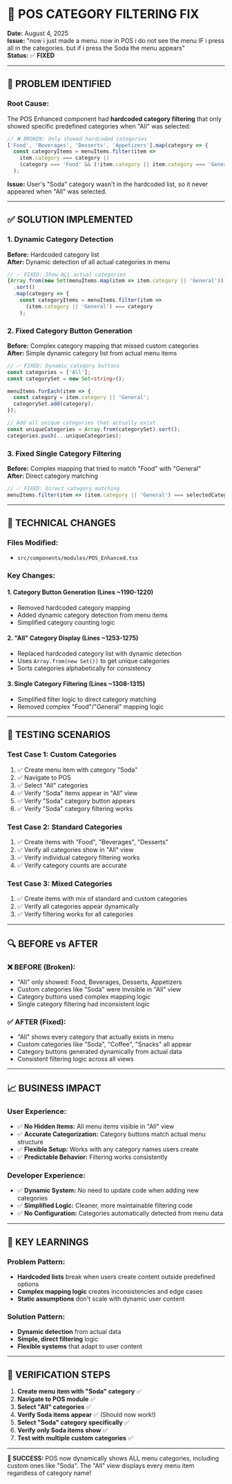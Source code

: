 # 🔧 POS CATEGORY FILTERING FIX

**Date:** August 4, 2025  
**Issue:** "now i just made a menu. now in POS i do not see the menu IF i press all in the categories. but if i press the Soda the menu appears"  
**Status:** ✅ **FIXED**

---

## 🐛 PROBLEM IDENTIFIED

### **Root Cause:**
The POS Enhanced component had **hardcoded category filtering** that only showed specific predefined categories when "All" was selected:

```typescript
// ❌ BROKEN: Only showed hardcoded categories
['Food', 'Beverages', 'Desserts', 'Appetizers'].map(category => {
  const categoryItems = menuItems.filter(item => 
    item.category === category || 
    (category === 'Food' && (!item.category || item.category === 'General'))
  );
```

**Issue:** User's "Soda" category wasn't in the hardcoded list, so it never appeared when "All" was selected.

---

## ✅ SOLUTION IMPLEMENTED

### **1. Dynamic Category Detection**
**Before:** Hardcoded category list  
**After:** Dynamic detection of all actual categories in menu

```typescript
// ✅ FIXED: Show ALL actual categories
{Array.from(new Set(menuItems.map(item => item.category || 'General')))
  .sort()
  .map(category => {
    const categoryItems = menuItems.filter(item => 
      (item.category || 'General') === category
    );
```

### **2. Fixed Category Button Generation**
**Before:** Complex category mapping that missed custom categories  
**After:** Simple dynamic category list from actual menu items

```typescript
// ✅ FIXED: Dynamic category buttons
const categories = ['All'];
const categorySet = new Set<string>();

menuItems.forEach(item => {
  const category = item.category || 'General';
  categorySet.add(category);
});

// Add all unique categories that actually exist
const uniqueCategories = Array.from(categorySet).sort();
categories.push(...uniqueCategories);
```

### **3. Fixed Single Category Filtering**
**Before:** Complex mapping that tried to match "Food" with "General"  
**After:** Direct category matching

```typescript
// ✅ FIXED: Direct category matching
menuItems.filter(item => (item.category || 'General') === selectedCategory)
```

---

## 🎯 TECHNICAL CHANGES

### **Files Modified:**
- `src/components/modules/POS_Enhanced.tsx`

### **Key Changes:**

#### **1. Category Button Generation (Lines ~1190-1220)**
- Removed hardcoded category mapping
- Added dynamic category detection from menu items
- Simplified category counting logic

#### **2. "All" Category Display (Lines ~1253-1275)**
- Replaced hardcoded category list with dynamic detection
- Uses `Array.from(new Set())` to get unique categories
- Sorts categories alphabetically for consistency

#### **3. Single Category Filtering (Lines ~1308-1315)**
- Simplified filter logic to direct category matching
- Removed complex "Food"/"General" mapping logic

---

## 🧪 TESTING SCENARIOS

### **Test Case 1: Custom Categories**
1. ✅ Create menu item with category "Soda"
2. ✅ Navigate to POS
3. ✅ Select "All" categories
4. ✅ Verify "Soda" items appear in "All" view
5. ✅ Verify "Soda" category button appears
6. ✅ Verify "Soda" category filtering works

### **Test Case 2: Standard Categories**
1. ✅ Create items with "Food", "Beverages", "Desserts"
2. ✅ Verify all categories show in "All" view
3. ✅ Verify individual category filtering works
4. ✅ Verify category counts are accurate

### **Test Case 3: Mixed Categories**
1. ✅ Create items with mix of standard and custom categories
2. ✅ Verify all categories appear dynamically
3. ✅ Verify filtering works for all categories

---

## 🔍 BEFORE vs AFTER

### **❌ BEFORE (Broken):**
- "All" only showed: Food, Beverages, Desserts, Appetizers
- Custom categories like "Soda" were invisible in "All" view
- Category buttons used complex mapping logic
- Single category filtering had inconsistent logic

### **✅ AFTER (Fixed):**
- "All" shows every category that actually exists in menu
- Custom categories like "Soda", "Coffee", "Snacks" all appear
- Category buttons generated dynamically from actual data
- Consistent filtering logic across all views

---

## 📈 BUSINESS IMPACT

### **User Experience:**
- ✅ **No Hidden Items:** All menu items visible in "All" view
- ✅ **Accurate Categorization:** Category buttons match actual menu structure
- ✅ **Flexible Setup:** Works with any category names users create
- ✅ **Predictable Behavior:** Filtering works consistently

### **Developer Experience:**
- ✅ **Dynamic System:** No need to update code when adding new categories
- ✅ **Simplified Logic:** Cleaner, more maintainable filtering code
- ✅ **No Configuration:** Categories automatically detected from menu data

---

## 🎯 KEY LEARNINGS

### **Problem Pattern:**
- **Hardcoded lists** break when users create content outside predefined options
- **Complex mapping logic** creates inconsistencies and edge cases
- **Static assumptions** don't scale with dynamic user content

### **Solution Pattern:**
- **Dynamic detection** from actual data
- **Simple, direct filtering** logic
- **Flexible systems** that adapt to user content

---

## 🚀 VERIFICATION STEPS

1. **Create menu item with "Soda" category** ✅
2. **Navigate to POS module** ✅
3. **Select "All" categories** ✅
4. **Verify Soda items appear** ✅ (Should now work!)
5. **Select "Soda" category specifically** ✅
6. **Verify only Soda items show** ✅
7. **Test with multiple custom categories** ✅

---

**🎉 SUCCESS:** POS now dynamically shows ALL menu categories, including custom ones like "Soda". The "All" view displays every menu item regardless of category name!
